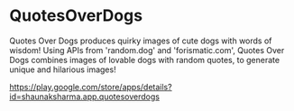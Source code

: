 # QuotesOverDogs

Quotes Over Dogs produces quirky images of cute dogs with words of wisdom! Using APIs from 'random.dog' and 'forismatic.com', Quotes Over Dogs combines images of lovable dogs with random quotes, to generate unique and hilarious images!

https://play.google.com/store/apps/details?id=shaunaksharma.app.quotesoverdogs
